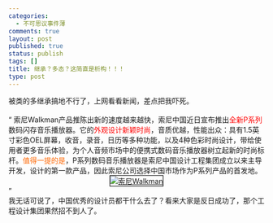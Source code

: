 ```yaml
--- 
categories: 
  - 不可思议事件薄
comments: true
layout: post
published: true
status: publish
tags: []
title: 继承？多态？这简直是析构！！！
type: post
---
```

<div id="msgcns!5F971C000415D85F!409" class="bvMsg">
<div>被类的多继承搞地不行了，上网看看新闻，差点把我吓死。</div>
<div> </div>
<div>“ 索尼Walkman产品推陈出新的速度越来越快，索尼中国近日宣布推出<font><font color="#ff0000">全新P系列</font>数码闪存音乐播放器</font>。它的<font color="#ff0000">外观设计新颖时尚</font>，音质优越，性能出众：具有1.5英寸彩色OEL屏幕，收音，录音，日历等多种功能，以及4种色彩时尚设计，带给使用者更多音乐体验，为个人音频市场中的便携式数码音乐播放器树立起新的时尚标杆。<font color="#ff6600">值得一提的是</font>，P系列数码音乐播放器是索尼中国设计工程集团成立以来主导开发，设计的第一款产品，因此索尼公司选择中国市场作为P系列产品的首发地。 </div>
<div align="center"><a href="/images/blog/2006-04-05-ji-cheng-duo-tai-zhe-jian-zhi-shi-xi-gou-0.jpg"><img style="border-color:black;border-width:1px;" alt="索尼Walkman" src="/images/blog/2006-04-05-ji-cheng-duo-tai-zhe-jian-zhi-shi-xi-gou-0.jpg" border="1"></a></div>
<div align="left">”</div>
<div align="left">我无话可说了，中国优秀的设计员都干什么去了？看来大家是反日成功了，那个工程设计集团果然招不到人了。</div>
</div>
